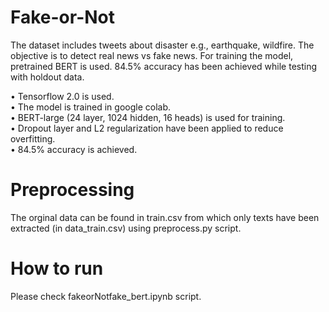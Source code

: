 # Fake-or-Not
The dataset includes tweets about disaster e.g., earthquake, wildfire. The objective is to detect real news vs fake news. For training the model, pretrained BERT is used. 84.5% accuracy has been achieved while testing with holdout data.

• Tensorflow 2.0 is used.<br/>
• The model is trained in google colab.<br/>
• BERT-large (24 layer, 1024 hidden, 16 heads) is used for training.<br/>
• Dropout layer and L2 regularization have been applied to reduce overfitting.<br/>
• 84.5% accuracy is achieved.<br/>

# Preprocessing

The orginal data can be found in train.csv from which only texts have been extracted (in data_train.csv) using preprocess.py script.

# How to run

Please check fakeorNotfake_bert.ipynb script.

